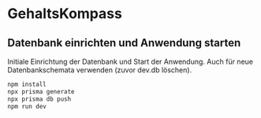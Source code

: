 # GehaltsKompass

## Datenbank einrichten und Anwendung starten

Initiale Einrichtung der Datenbank und Start der Anwendung.
Auch für neue Datenbankschemata verwenden (zuvor dev.db löschen).

```bash
npm install
npx prisma generate
npx prisma db push
npm run dev
```
